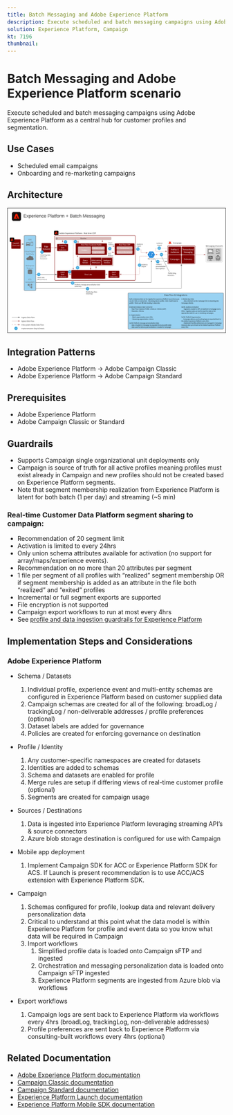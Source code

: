 ```yaml
---
title: Batch Messaging and Adobe Experience Platform
description: Execute scheduled and batch messaging campaigns using Adobe Experience Platform as a central hub for customer profiles and segmentation.
solution: Experience Platform, Campaign
kt: 7196
thumbnail: 
---
```


# Batch Messaging and Adobe Experience Platform scenario

Execute scheduled and batch messaging campaigns using Adobe Experience Platform as a central hub for customer profiles and segmentation.

## Use Cases

* Scheduled email campaigns
* Onboarding and re-marketing campaigns

## Architecture

<img src="assets/aepbatch.svg" alt="Reference architecture for the Batch Messaging and Adobe Experience Platform scenario" style="border:1px solid #4a4a4a" />

## Integration Patterns

* Adobe Experience Platform → Adobe Campaign Classic
* Adobe Experience Platform → Adobe Campaign Standard

## Prerequisites

* Adobe Experience Platform
* Adobe Campaign Classic or Standard

## Guardrails

* Supports Campaign single organizational unit deployments only
* Campaign is source of truth for all active profiles meaning profiles must exist already in Campaign and new profiles should not be created based on Experience Platform segments.
* Note that segment membership realization from Experience Platform is latent for both batch (1 per day) and streaming (~5 min)

### Real-time Customer Data Platform segment sharing to campaign:

* Recommendation of 20 segment limit
* Activation is limited to every 24hrs
* Only union schema attributes available for activation (no support for array/maps/experience events). 
* Recommendation on no more than 20 attributes per segment
* 1 file per segment of all profiles with “realized” segment membership OR if segment membership is added as an attribute in the file both “realized” and “exited” profiles
* Incremental or full segment exports are supported
* File encryption is not supported
* Campaign export workflows to run at most every 4hrs
* See [profile and data ingestion guardrails for Experience Platform](https://experienceleague.adobe.com/docs/experience-platform/profile/guardrails.html)

## Implementation Steps and Considerations

### Adobe Experience Platform

*  Schema / Datasets
    1.  Individual profile, experience event and multi-entity schemas are configured in Experience Platform based on customer supplied data
    1.  Campaign schemas are created for all of the following: broadLog / trackingLog / non-deliverable addresses / profile preferences (optional)
    1.  Dataset labels are added for governance
    1.  Policies are created for enforcing governance on destination

*  Profile / Identity
    1.  Any customer-specific namespaces are created for datasets
    1.  Identities are added to schemas
    1.  Schema and datasets are enabled for profile
    1.  Merge rules are setup if differing views of real-time customer profile (optional)
    1.  Segments are created for campaign usage

*  Sources / Destinations
    1.  Data is ingested into Experience Platform leveraging streaming API’s & source connectors
    1.  Azure blob storage destination is configured for use with Campaign

*  Mobile app deployment
    1.  Implement Campaign SDK for ACC or Experience Platform SDK for ACS.  If Launch is present recommendation is to use ACC/ACS extension with Experience Platform SDK.

*  Campaign
    1.  Schemas configured for profile, lookup data and relevant delivery personalization data
    1.  Critical to understand at this point what the data model is within Experience Platform for profile and event data so you know what data will be required in Campaign
    1.  Import workflows
        1.  Simplified profile data is loaded onto Campaign sFTP and ingested
        1.  Orchestration and messaging personalization data is loaded onto Campaign sFTP ingested
        1.  Experience Platform segments are ingested from Azure blob via workflows

*  Export workflows
    1.  Campaign logs are sent back to Experience Platform via workflows every 4hrs (broadLog, trackingLog, non-deliverable addresses)
    1.  Profile preferences are sent back to Experience Platform via consulting-built workflows every 4hrs (optional)


## Related Documentation

* [Adobe Experience Platform documentation](https://experienceleague.adobe.com/docs/experience-platform.html?lang=en)
* [Campaign Classic documentation](https://experienceleague.adobe.com/docs/campaign-classic.html?lang=en)
* [Campaign Standard documentation](https://experienceleague.adobe.com/docs/campaign-standard.html?lang=en)
* [Experience Platform Launch documentation](https://experienceleague.adobe.com/docs/launch.html?lang=en)
* [Experience Platform Mobile SDK documentation](https://experienceleague.adobe.com/docs/mobile.html?lang=en)
